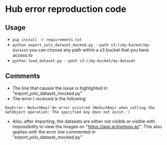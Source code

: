 # Hub error reproduction code

## Usage

- `pip install -r requirements.txt`
- `python export_yolo_dataset_mocked.py --path s3://my-bucket/my-dataset` you can choose any path within a s3 bucket that you have access to
- `python load_dataset.py --path s3://my-bucket/my-dataset`

## Comments

- The line that causes the issue is highlighted in "export_yolo_dataset_mocked.py"
- The error I received is the following

```
KeyError: NoSuchKey('An error occurred (NoSuchKey) when calling the GetObject operation: The specified key does not exist.')
```

- Also, after importing, the datasets are either not visible or visible with impossibility to view the images on "https://app.activeloop.ai/". This also applies with the error line commented in "export_yolo_dataset_mocked.py"